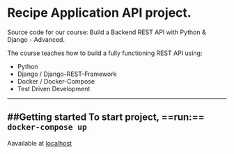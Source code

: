 # Recipe Application API project.

Source code for our course: Build a Backend REST API with Python & Django - Advanced.

The course teaches how to build a fully functioning REST API using:

- Python
- Django / Django-REST-Framework
- Docker / Docker-Compose
- Test Driven Development

---
##Getting started
To start project, ==run:==
`docker-compose up`
---
Aavailable at [localhost](http://127.0.0.1:8000)
